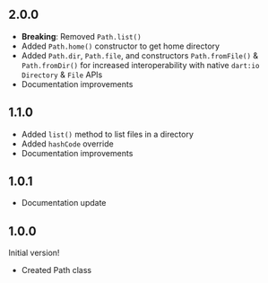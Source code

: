 ## 2.0.0
- **Breaking**: Removed `Path.list()`
- Added `Path.home()` constructor to get home directory
- Added `Path.dir`, `Path.file`, and constructors `Path.fromFile()` & `Path.fromDir()` for increased interoperability with native `dart:io` `Directory` & `File` APIs
- Documentation improvements

## 1.1.0
- Added `list()` method to list files in a directory
- Added `hashCode` override
- Documentation improvements

## 1.0.1
- Documentation update

## 1.0.0
Initial version!
- Created Path class